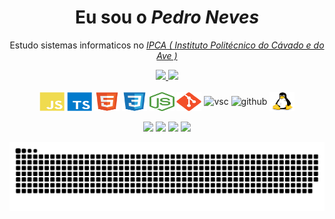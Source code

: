 <div>
  <h1 align="center"> Eu sou o <i>Pedro Neves</i></a></h1>
  <p align="center">Estudo sistemas informaticos no  <a href="https://ipca.pt/"><i>IPCA ( Instituto Politécnico do Cávado e do Ave )</i></a> 
</div>

<div align="center">
  <a href="https://github.com/PedroNeves21141">
    <img height="150em" src="https://github-readme-stats.vercel.app/api?username=PedroNeves21141&count_private=true&include_all_commits=true&show_icons=true&theme=dracula&hide_border=false&show_owner=true"/>
    <img height="150em" src="https://github-readme-stats.vercel.app/api/top-langs/?username=PedroNeves21141&theme=dracula&hide_border=false&&layout=compact"/>
  </a>
</div>

<div align="center" valign="top"><br>
  <img align="center" alt="Js" height="30" width="40" src="https://raw.githubusercontent.com/devicons/devicon/master/icons/javascript/javascript-plain.svg">
  <img align="center" alt="Js" height="30" width="40" src="https://raw.githubusercontent.com/devicons/devicon/master/icons/typescript/typescript-plain.svg">
  <img align="center" alt="HTML" height="30" width="40" src="https://raw.githubusercontent.com/devicons/devicon/master/icons/html5/html5-original.svg">
  <img align="center" alt="CSS" height="30" width="40" src="https://raw.githubusercontent.com/devicons/devicon/master/icons/css3/css3-original.svg">
  <img align="center" alt="nodejs" height="30" width="40" src="https://github.com/PedroNeves21141/Trabalho/blob/master/nodejs-seeklogo.com.svg">
  <img align="center" alt="git" height="30" width="40" src="https://raw.githubusercontent.com/devicons/devicon/master/icons/git/git-original.svg">
  <img align="center" alt="vsc" height="35" width="35" src="https://upload.wikimedia.org/wikipedia/commons/9/9a/Visual_Studio_Code_1.35_icon.svg">
  <img align="center" alt="github" height="35" width="35" src="https://upload.wikimedia.org/wikipedia/commons/9/91/Octicons-mark-github.svg">
  <img align="center" alt="linux" height="30" width="40" src="https://raw.githubusercontent.com/devicons/devicon/master/icons/linux/linux-original.svg">
</div><br>
<div align="center">
  <a href="https://steamcommunity.com/id/itszappt/" target="_blank"><img src="https://img.shields.io/badge/-Steam-%23333?style=for-the-badge&logo=steam&logoColor=white" target="_blank"></a>
  <a href="https://www.instagram.com/pedro.neves.19/" target="_blank"><img src="https://img.shields.io/badge/-Instagram-%23E4405F?style=for-the-badge&logo=instagram&logoColor=white" target="_blank"></a>
  <a href="https://www.facebook.com/pedro.neves.731/" target="_blank"><img src="https://img.shields.io/badge/Facebook-1877F2?style=for-the-badge&logo=facebook&logoColor=white" target="_blank"></a> 
  <a href="mailto:pedronevesgpsi1720@gmail.com"><img src="https://img.shields.io/badge/-Gmail-%23333?style=for-the-badge&logo=gmail&logoColor=white" target="_blank"></a>
</div>
<div align="center">
  
  ![github contribution grid snake animation](https://raw.githubusercontent.com/james58899/james58899/snk/github-snake.svg)
  
</div>
